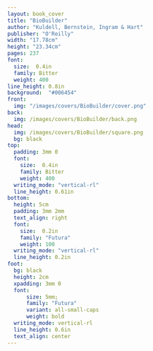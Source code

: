 ```yaml
---
layout: book_cover
title: "BioBuilder"
author: "Kuldell, Bernstein, Ingram & Hart"
publisher: "O'Reilly"
width: "17.78cm"
height: "23.34cm"
pages: 237
font:
  size:  0.4in
  family: Bitter
  weight: 400
line_height: 0.8in
background:  "#006454"
front:
  img: "/images/covers/BioBuilder/cover.png"
back:
  img: /images/covers/BioBuilder/back.png
head:
  img: /images/covers/BioBuilder/square.png
  bg: black
top:
  padding: 3mm 0
  font:
    size:  0.4in
    family: Bitter
    weight: 400
  writing_mode: "vertical-rl"
  line_height: 0.61in
bottom:
  height: 5cm
  padding: 3mm 2mm
  text_align: right
  font:
    size:  0.2in
    family: "Futura"
    weight: 100
  writing_mode: "vertical-rl"
  line_height: 0.2in
foot:
  bg: black
  height: 2cm
  xpadding: 3mm 0
  font:
      size: 5mm;
      family: "Futura"
      variant: all-small-caps
      weight: bold
  writing_mode: vertical-rl
  line_height: 0.6in
  text_align: center
---
```

